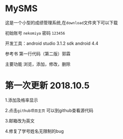 # MySMS
这是一个小型的成绩管理系统,在``download``文件夹下可以下载

初始账号 ``nekomiya`` 密码 ``123456``

开发工具：android studio 3.1.2 sdk android 4.4

参考书 第一行代码（第二版）郭霖

主要功能 浏览，添加，修改，删除

# 第一次更新 2018.10.5

1.添加及格率显示

2.点击``github项目主页`` 可以到github查看源代码

3.邮箱改为英文

4.修复了学号姓名无限制的bug
